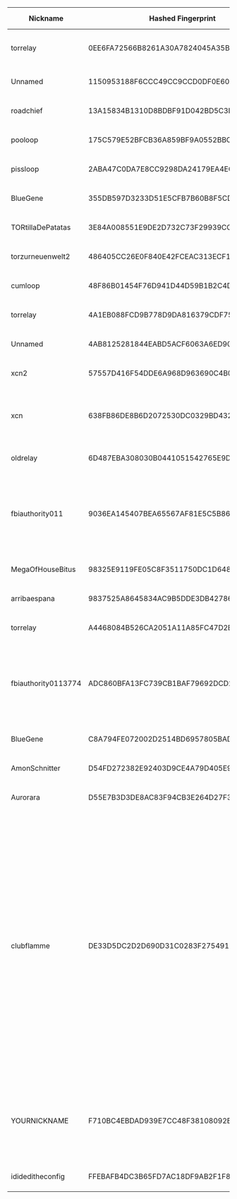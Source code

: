 | Nickname |  Hashed Fingerprint	| Or Addresses | Contact | Running | Flags | Last Seen | First Seen | Last Restarted | Advertised Bandwidth | Platform | Version | Version Status | Recommended Version | Verified hostnames | Exit policy |
|---|---|---|---|---|---|---|---|---|---|---|---|---|---|---|---|
|torrelay | 0EE6FA72566B8261A30A7824045A35B4826AA10B | ["172.239.66.162:9001","[2a01:7e03::2000:ceff:fe3b:c37a]:9001"] | bitmania@gmail.com | true | Running, StaleDesc, V2Dir, Valid | 2025-09-30 22:00:00 | 2025-09-30 04:00:00 | 2025-09-30 03:14:49 | 0 | Tor 0.4.8.10 on Linux | 0.4.8.10 | recommended | true | ["172-239-66-162.ip.linodeusercontent.com"] | ["reject *:*"]|
|Unnamed | 1150953188F6CCC49CC9CCD0DF0E60D19F743C3C | ["45.137.99.41:5646"] | N/A | true | Running, V2Dir, Valid | 2025-09-30 22:00:00 | 2025-09-30 17:00:00 | 2025-09-30 21:32:36 | 0 | Tor 0.4.8.18 on Linux | 0.4.8.18 | recommended | true | N/A | ["reject *:*"]|
|roadchief | 13A15834B1310D8BDBF91D042BD5C3D78B095CF6 | ["46.23.108.232:443"] | N/A | true | Running, V2Dir, Valid | 2025-09-30 22:00:00 | 2025-09-30 17:00:00 | 2025-09-30 16:20:45 | 0 | Tor 0.4.8.18 on Linux | 0.4.8.18 | recommended | true | N/A | ["reject *:*"]|
|pooloop | 175C579E52BFCB36A859BF9A0552BBC2A2A79BA3 | ["209.38.41.167:443"] | large.vine6129@fastmail.com | true | Running, Valid | 2025-09-30 22:00:00 | 2025-09-30 15:00:00 | 2025-09-30 14:09:12 | 0 | Tor 0.4.8.18 on Linux | 0.4.8.18 | recommended | true | N/A | ["reject *:*"]|
|pissloop | 2ABA47C0DA7E8CC9298DA24179EA4EC039B6A568 | ["161.35.69.2:443"] | large.vine6129@fastmail.com | true | Running, Valid | 2025-09-30 22:00:00 | 2025-09-30 15:00:00 | 2025-09-30 14:21:51 | 0 | Tor 0.4.8.18 on Linux | 0.4.8.18 | recommended | true | N/A | ["reject *:*"]|
|BlueGene | 355DB597D3233D51E5CFB7B60B8F5CD013936105 | ["93.160.17.86:9025"] | N/A | false | Running, V2Dir, Valid | 2025-09-30 20:00:00 | 2025-09-30 01:00:00 | 2025-09-29 20:32:14 | 0 | Tor 0.4.8.16 on Linux | 0.4.8.16 | recommended | true | ["93-160-17-86-cable.dk.customer.tdc.net"] | ["reject *:*"]|
|TORtillaDePatatas | 3E84A008551E9DE2D732C73F29939CCADA7FFD8D | ["88.26.57.232:9002"] | jaime <at> jamezrin <dot> name | true | Running, V2Dir, Valid | 2025-09-30 22:00:00 | 2025-09-30 18:00:00 | 2025-09-30 17:25:35 | 0 | Tor 0.4.8.18 on Linux | 0.4.8.18 | recommended | true | N/A | ["reject *:*"]|
|torzurneuenwelt2 | 486405CC26E0F840E42FCEAC313ECF1D4D2BC16F | ["202.61.240.157:443","[2a03:4000:52:9d:481d:66ff:fe5e:52bc]:443"] | N/A | true | Running, Valid | 2025-09-30 22:00:00 | 2025-09-30 12:00:00 | 2025-09-30 11:07:45 | 0 | Tor 0.4.8.18 on Linux | 0.4.8.18 | recommended | true | ["fw.bock.network"] | ["reject *:*"]|
|cumloop | 48F86B01454F76D941D44D59B1B2C4DDB0C55203 | ["143.110.167.4:443"] | large.vine6129@fastmail.com | true | Running, Valid | 2025-09-30 22:00:00 | 2025-09-30 22:00:00 | 2025-09-30 21:31:15 | 0 | Tor 0.4.8.18 on Linux | 0.4.8.18 | recommended | true | N/A | ["reject *:*"]|
|torrelay | 4A1EB088FCD9B778D9DA816379CDF75E91AD63E4 | ["172.236.245.120:9001","[2a01:7e03::2000:a9ff:fecc:96ba]:9001"] | bitmania@gmail.com | true | Running, V2Dir, Valid | 2025-09-30 22:00:00 | 2025-09-30 04:00:00 | 2025-09-30 21:03:43 | 0 | Tor 0.4.8.10 on Linux | 0.4.8.10 | recommended | true | ["172-236-245-120.ip.linodeusercontent.com"] | ["reject *:*"]|
|Unnamed | 4AB8125281844EABD5ACF6063A6ED900C5EDCA76 | ["34.63.185.26:9001"] | N/A | true | Running, V2Dir, Valid | 2025-09-30 22:00:00 | 2025-09-30 18:00:00 | 2025-09-30 16:54:04 | 0 | Tor 0.4.8.10 on Linux | 0.4.8.10 | recommended | true | ["26.185.63.34.bc.googleusercontent.com"] | ["reject *:*"]|
|xcn2 | 57557D416F54DDE6A968D963690C4B0BBC281D8B | ["178.196.72.4:9001","[2a02:1210:16ea:6900:dea6:32ff:fe0e:2d78]:9001"] | N/A | true | Running, V2Dir, Valid | 2025-09-30 22:00:00 | 2025-09-30 19:00:00 | 2025-09-30 17:56:00 | 0 | Tor 0.4.8.18 on Linux | 0.4.8.18 | recommended | true | ["4.72.196.178.dynamic.cust.swisscom.net"] | ["reject *:*"]|
|xcn | 638FB86DE8B6D2072530DC0329BD432A47EF0AF3 | ["134.255.231.158:9001"] | matrix:@mrl56281:nope.chat hoster:zap-hosting.com memory:1 virtualization:baremetal os:Debian 12 ciissversion:2 trafficacct:1000 | true | Running, Valid | 2025-09-30 22:00:00 | 2025-09-30 09:00:00 | 2025-09-30 06:54:08 | 0 | Tor 0.4.8.18 on Linux | 0.4.8.18 | recommended | true | N/A | ["reject *:*"]|
|oldrelay | 6D487EBA308030B0441051542765E9DC192F9549 | ["198.244.201.86:9601"] | Random Person nobody@tor.org | true | Running, V2Dir, Valid | 2025-09-30 22:00:00 | 2025-09-30 18:00:00 | 2025-09-30 15:29:38 | 0 | Tor 0.4.8.14 on Linux | 0.4.8.14 | recommended | true | ["ns3206912.ip-198-244-201.eu"] | ["reject *:*"]|
|fbiauthority011 | 9036EA145407BEA65567AF81E5C5B8624183E684 | ["18.119.162.10:9001"] | fbiauthgerm274@ic3.ic3.gov | true | Exit, Running, Valid | 2025-09-30 22:00:00 | 2025-09-30 14:00:00 | 2025-09-30 13:12:32 | 0 | Tor 0.4.8.18 on Linux | 0.4.8.18 | recommended | true | ["ec2-18-119-162-10.us-east-2.compute.amazonaws.com"] | ["reject 0.0.0.0/8:*","reject 169.254.0.0/16:*","reject 127.0.0.0/8:*","reject 192.168.0.0/16:*","reject 10.0.0.0/8:*","reject 172.16.0.0/12:*","reject 18.119.162.10:*","accept *:80","accept *:443","reject *:*"]|
|MegaOfHouseBitus | 98325E9119FE05C8F3511750DC1D648810FA27CC | ["84.232.132.62:11111"] | Mega Of House Bitus <tor@nitu.md> | true | Running, V2Dir, Valid | 2025-09-30 22:00:00 | 2025-09-30 20:00:00 | 2025-09-30 19:10:08 | 0 | Tor 0.4.8.18 on Linux | 0.4.8.18 | recommended | true | N/A | ["reject *:*"]|
|arribaespana | 9837525A8645834AC9B5DDE3DB4278672FFAC969 | ["141.227.137.150:9001"] | seta{AT}cock.ly | true | Running, V2Dir, Valid | 2025-09-30 22:00:00 | 2025-09-30 22:00:00 | 2025-09-30 21:25:26 | 0 | Tor 0.4.8.18 on Linux | 0.4.8.18 | recommended | true | ["vps-fd86cb16.vps.ovh.net"] | ["reject *:*"]|
|torrelay | A4468084B526CA2051A11A85FC47D2B6B089D9E6 | ["45.33.116.241:9001","[2600:3c00::2000:d9ff:fe71:7723]:9001"] | bitmania@gmail.com | true | Running, V2Dir, Valid | 2025-09-30 22:00:00 | 2025-09-30 04:00:00 | 2025-09-30 21:14:59 | 0 | Tor 0.4.8.10 on Linux | 0.4.8.10 | recommended | true | ["45-33-116-241.ip.linodeusercontent.com"] | ["reject *:*"]|
|fbiauthority0113774 | ADC860BFA13FC739CB1BAF79692DCD2570DADE8B | ["3.139.59.216:9001"] | fbiauthgerm993774@ic3.ic3.gov | false | Exit, Running, Valid | 2025-09-30 14:00:00 | 2025-09-30 10:00:00 | 2025-09-30 13:12:40 | 0 | Tor 0.4.8.18 on Linux | 0.4.8.18 | recommended | true | ["ec2-3-139-59-216.us-east-2.compute.amazonaws.com"] | ["reject 0.0.0.0/8:*","reject 169.254.0.0/16:*","reject 127.0.0.0/8:*","reject 192.168.0.0/16:*","reject 10.0.0.0/8:*","reject 172.16.0.0/12:*","reject 3.139.59.216:*","accept *:80","accept *:443","reject *:*"]|
|BlueGene | C8A794FE072002D2514BD6957805BAD5DA925E8E | ["93.160.17.86:9025"] | N/A | true | Running, V2Dir, Valid | 2025-09-30 22:00:00 | 2025-09-30 21:00:00 | 2025-09-30 19:18:55 | 0 | Tor 0.4.8.16 on Linux | 0.4.8.16 | recommended | true | ["93-160-17-86-cable.dk.customer.tdc.net"] | ["reject *:*"]|
|AmonSchnitter | D54FD272382E92403D9CE4A79D405E976E7EF2FC | ["51.161.32.117:9001","[2607:5300:205:200::2d5]:9001"] | Amon Schnitter <amon.schnitter AT hotmail dot com> | true | Running, V2Dir, Valid | 2025-09-30 22:00:00 | 2025-09-30 00:00:00 | 2025-09-30 20:08:14 | 0 | Tor 0.4.8.16 on Linux | 0.4.8.16 | recommended | true | ["vps-eda50e35.vps.ovh.ca"] | ["reject *:*"]|
|Aurorara | D55E7B3D3DE8AC83F94CB3E264D27F35656DA623 | ["57.129.18.204:9090","[2001:41d0:700:7fcc::]:9090"] | Aurorararara@protonmail.ch | true | Running, V2Dir, Valid | 2025-09-30 22:00:00 | 2025-09-30 08:00:00 | 2025-09-30 07:01:47 | 0 | Tor 0.4.8.16 on Linux | 0.4.8.16 | recommended | true | ["ns3053169.ip-57-129-18.eu"] | ["reject *:*"]|
|clubflamme | DE33D5DC2D2D690D31C0283F275491E70D9F510C | ["108.181.69.243:443"] | m781@tutanota.com | true | Exit, Running, V2Dir, Valid | 2025-09-30 22:00:00 | 2025-09-30 03:00:00 | 2025-09-30 02:19:42 | 0 | Tor 0.4.8.18 on Linux | 0.4.8.18 | recommended | true | N/A | ["reject 0.0.0.0/8:*","reject 169.254.0.0/16:*","reject 127.0.0.0/8:*","reject 192.168.0.0/16:*","reject 10.0.0.0/8:*","reject 172.16.0.0/12:*","reject 108.181.69.243:*","accept *:20-21","accept *:43","accept *:53","accept *:80","accept *:110","accept *:143","accept *:220","accept *:443","accept *:873","accept *:989-990","accept *:991","accept *:992","accept *:993","accept *:995","accept *:1194","accept *:1293","accept *:3690","accept *:4321","accept *:5222-5223","accept *:5228","accept *:9418","accept *:11371","accept *:64738","reject *:*"]|
|YOURNICKNAME | F710BC4EBDAD939E7CC48F38108092B7DF75C185 | ["13.231.183.75:9001"] | YOUR_CONTACT (email or URL) | true | Exit, Running, Valid | 2025-09-30 22:00:00 | 2025-09-30 10:00:00 | 2025-09-30 08:59:18 | 0 | Tor 0.4.8.18 on Linux | 0.4.8.18 | recommended | true | ["ec2-13-231-183-75.ap-northeast-1.compute.amazonaws.com"] | ["reject 0.0.0.0/8:*","reject 169.254.0.0/16:*","reject 127.0.0.0/8:*","reject 192.168.0.0/16:*","reject 10.0.0.0/8:*","reject 172.16.0.0/12:*","reject 13.231.183.75:*","accept *:80","accept *:443","reject *:*"]|
|idideditheconfig | FFEBAFB4DC3B65FD7AC18DF9AB2F1F86D746400F | ["85.195.239.70:9001","[2a02:168:2000:119:227c:14ff:fef4:853c]:9001"] | 0x3F00F1C753BE117D | true | Running, V2Dir, Valid | 2025-09-30 22:00:00 | 2025-09-30 20:00:00 | 2025-09-30 19:37:19 | 0 | Tor 0.4.8.18 on Linux | 0.4.8.18 | recommended | true | ["85-195-239-70.fiber7.init7.net"] | ["reject *:*"]|
